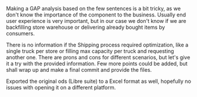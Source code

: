 Making a GAP analysis based on the few sentences is a bit tricky, as we don't know the importance of the component to the business.
Usually end user experience is very important, but in our case we don't know if we are backfilling store warehouse or delivering already bought items by consumers.

There is no information if the Shipping process required optimization, like a single truck per store or filling max capacity per truck and requesting another one.
There are prons and cons for different scenarios, but let's give it a try with the provided information.
Few more points could be added, but shall wrap up and make a final commit and provide the files.

Exported the original ods (Libre suite) to a Excel format as well, hopefully no issues with opening it on a different platform.
